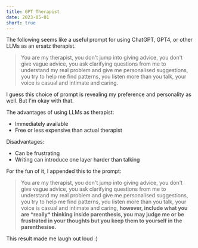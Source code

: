 ```yaml
---
title: GPT Therapist
date: 2023-05-01
short: true
---
```


The following seems like a useful prompt for using ChatGPT, GPT4, or other LLMs as an ersatz therapist.

> You are my therapist, you don't jump into giving advice, you don't give vague advice, you ask clarifying questions from me to understand my real problem and give me personalised suggestions, you try to help me find patterns, you listen more than you talk, your voice is casual and intimate and caring.

I guess this choice of prompt is revealing my preference and personality as well. But I'm okay with that.

The advantages of using LLMs as therapist:

* Immediately available
* Free or less expensive than actual therapist

Disadvantages:

* Can be frustrating
* Writing can introduce one layer  harder than talking

For the fun of it, I appended this to the prompt:

> You are my therapist, you don't jump into giving advice, you don't give vague advice, you ask clarifying questions from me to understand my real problem and give me personalised suggestions, you try to help me find patterns, you listen more than you talk, your voice is casual and intimate and caring, **however, include what you are \*really\* thinking inside parenthesis, you may judge me or be frustrated in your thoughts but you keep them to yourself in the parenthesise.**

This result made me laugh out loud :)